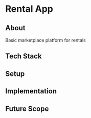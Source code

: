 # Rental App

## About

Basic marketplace platform for rentals

## Tech Stack

## Setup

## Implementation

## Future Scope
